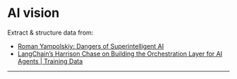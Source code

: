 # AI vision

Extract & structure data from:

- [Roman Yampolskiy: Dangers of Superintelligent AI](https://youtu.be/NNr6gPelJ3E)
- [LangChain’s Harrison Chase on Building the Orchestration Layer for AI Agents | Training Data](https://youtu.be/6XZLoW0-mPY)

---

